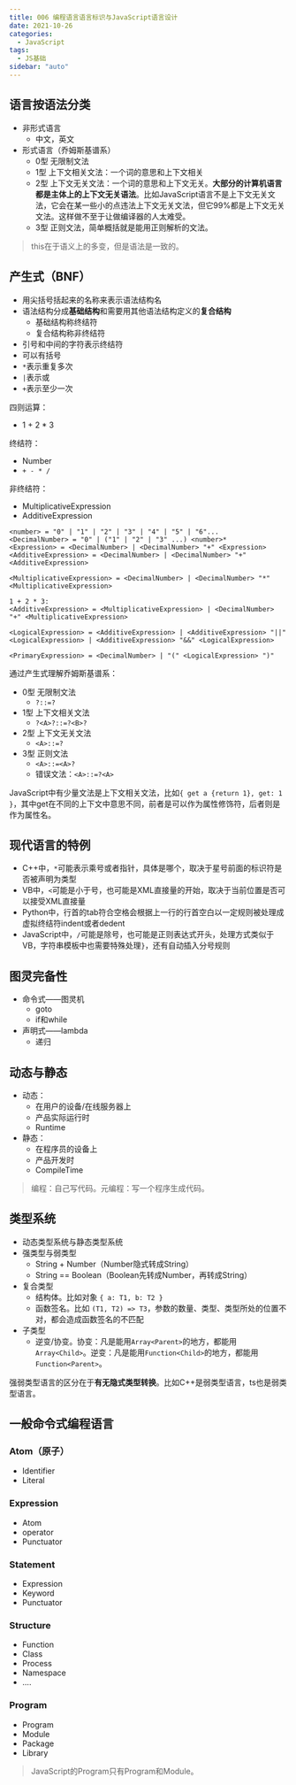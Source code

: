 ```yaml
---
title: 006 编程语言语言标识与JavaScript语言设计
date: 2021-10-26
categories:
  - JavaScript
tags:
  - JS基础
sidebar: "auto"
---
```


## 语言按语法分类
- 非形式语言
    - 中文，英文
- 形式语言（乔姆斯基谱系）
    - 0型 无限制文法
    - 1型 上下文相关文法：一个词的意思和上下文相关
    - 2型 上下文无关文法：一个词的意思和上下文无关。**大部分的计算机语言都是主体上的上下文无关语法**。比如JavaScript语言不是上下文无关文法，它会在某一些小的点违法上下文无关文法，但它99%都是上下文无关文法。这样做不至于让做编译器的人太难受。
    - 3型 正则文法，简单概括就是能用正则解析的文法。
> this在于语义上的多变，但是语法是一致的。

## 产生式（BNF）
- 用尖括号括起来的名称来表示语法结构名
- 语法结构分成**基础结构**和需要用其他语法结构定义的**复合结构**
    - 基础结构称终结符
    - 复合结构称非终结符
- 引号和中间的字符表示终结符
- 可以有括号
- `*`表示重复多次
- `|`表示或
- `+`表示至少一次

四则运算：
- 1 + 2 * 3

终结符：
- Number
- `+ - * /`

非终结符：
- MultiplicativeExpression
- AdditiveExpression

```
<number> = "0" | "1" | "2" | "3" | "4" | "5" | "6"...
<DecimalNumber> = "0" | ("1" | "2" | "3" ...) <number>*
<Expression> = <DecimalNumber> | <DecimalNumber> "+" <Expression>
<AdditiveExpression> = <DecimalNumber> | <DecimalNumber> "+" <AdditiveExpression>

<MultiplicativeExpression> = <DecimalNumber> | <DecimalNumber> "*" <MultiplicativeExpression>

1 + 2 * 3:
<AdditiveExpression> = <MultiplicativeExpression> | <DecimalNumber> "+" <MultiplicativeExpression>

<LogicalExpression> = <AdditiveExpression> | <AdditiveExpression> "||" <LogicalExpression> | <AdditiveExpression> "&&" <LogicalExpression>

<PrimaryExpression> = <DecimalNumber> | "(" <LogicalExpression> ")"
```

通过产生式理解乔姆斯基谱系：
- 0型 无限制文法
  - `?::=?`
- 1型 上下文相关文法
  - `?<A>?::=?<B>?`
- 2型 上下文无关文法
  - `<A>::=?`
- 3型 正则文法
  - `<A>::=<A>?`
  - 错误文法：`<A>::=?<A>`

JavaScript中有少量文法是上下文相关文法，比如`{ get a {return 1}, get: 1 }`，其中get在不同的上下文中意思不同，前者是可以作为属性修饰符，后者则是作为属性名。

## 现代语言的特例
- C++中，`*`可能表示乘号或者指针，具体是哪个，取决于星号前面的标识符是否被声明为类型
- VB中，`<`可能是小于号，也可能是XML直接量的开始，取决于当前位置是否可以接受XML直接量
- Python中，行首的tab符合空格会根据上一行的行首空白以一定规则被处理成虚拟终结符indent或者dedent
- JavaScript中，`/`可能是除号，也可能是正则表达式开头，处理方式类似于VB，字符串模板中也需要特殊处理`}`，还有自动插入分号规则

## 图灵完备性
- 命令式——图灵机
  - goto
  - if和while
- 声明式——lambda
  - 递归

## 动态与静态
- 动态：
  - 在用户的设备/在线服务器上
  - 产品实际运行时
  - Runtime
- 静态：
  - 在程序员的设备上
  - 产品开发时
  - CompileTime

> 编程：自己写代码。元编程：写一个程序生成代码。

## 类型系统
- 动态类型系统与静态类型系统
- 强类型与弱类型
  - String + Number（Number隐式转成String）
  - String == Boolean（Boolean先转成Number，再转成String）
- 复合类型
  - 结构体。比如对象 `{ a: T1, b: T2 }`
  - 函数签名。比如 `(T1, T2) => T3`，参数的数量、类型、类型所处的位置不对，都会造成函数签名的不匹配
- 子类型
  - 逆变/协变。协变：凡是能用`Array<Parent>`的地方，都能用`Array<Child>`。逆变：凡是能用`Function<Child>`的地方，都能用`Function<Parent>`。

强弱类型语言的区分在于**有无隐式类型转换**。比如C++是弱类型语言，ts也是弱类型语言。

## 一般命令式编程语言
### Atom（原子）
- Identifier
- Literal

### Expression
- Atom
- operator
- Punctuator

### Statement
- Expression
- Keyword
- Punctuator

### Structure
- Function
- Class
- Process
- Namespace
- ....

### Program
- Program
- Module
- Package
- Library
> JavaScript的Program只有Program和Module。